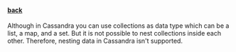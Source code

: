 #### [back](data_modeling_main.md)

Although in Cassandra you can use collections as data type which can be a list, a map, and a set. But it is not possible to nest collections inside each other. Therefore, nesting data in Cassandra isn't supported.  